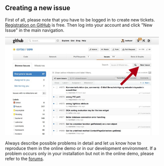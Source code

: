 ## Creating a new issue

First of all, please note that you have to be logged in to create new tickets.
[Registration on GitHub][1] is free. Then log into your account and click "New
Issue" in the main navigation.

![](images/new-issue.jpg)

Always describe possible problems in detail and let us know how to reproduce
them in the online demo or in our development environment. If a problem occurs
only in your installation but not in the online demo, please refer to the
[forums][2].


[1]: https://github.com/signup/free
[2]: https://community.contao.org/en/
